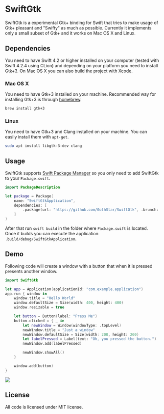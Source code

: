 # SwiftGtk

SwiftGtk is a experimental Gtk+ binding for Swift that tries to make usage of Gtk+ pleasant and "Swifty" as much as possible. Currently it implements only a small subset of Gtk+ and it works on Mac OS X and Linux.

## Dependencies

You need to have Swift 4.2 or higher installed on your computer (tested with Swift 4.2.4 using CLion) and depending on your platform you need to install Gtk+3. On Mac OS X you can also build the project with Xcode.

### Mac OS X

You need to have Gtk+3 installed on your machine. Recommended way for installing Gtk+3 is through [homebrew](http://brew.sh/).

```bash
brew install gtk+3
```

### Linux

You need to have Gtk+3 and Clang installed on your machine. You can easily install them with `apt-get`.

```bash
sudo apt install libgtk-3-dev clang
```

## Usage

SwiftGtk supports [Swift Package Manager](https://github.com/apple/swift-package-manager) so you only need to add SwiftGtk to your `Package.swift`.

```swift
import PackageDescription

let package = Package(
    name: "SwiftGtkApplication",
    dependencies: [
        .package(url: "https://github.com/GothStar/SwiftGtk", .brunch: "Swift-4.2")
    ]
)
```

After that run `swift build` in the folder where `Package.swift` is located. Once it builds you can execute the application `.build/debug/SwiftGtkApplication`.

## Demo

Following code will create a window with a button that when it is pressed presents another window.

```swift
import SwiftGtk

let app = Application(applicationId: "com.example.application")
app.run { window in
    window.title = "Hello World"
    window.defaultSize = Size(width: 400, height: 400)
    window.resizable = true

    let button = Button(label: "Press Me")
    button.clicked = { _ in
        let newWindow = Window(windowType: .topLevel)
        newWindow.title = "Just a window"
        newWindow.defaultSize = Size(width: 200, height: 200)
        let labelPressed = Label(text: "Oh, you pressed the button.")
        newWindow.add(labelPressed)

        newWindow.showAll()
    }

    window.add(button)
}
```

![](Screenshots/Linux.png)

## License

All code is licensed under MIT license.
